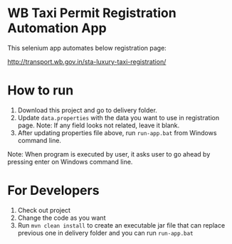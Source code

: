 # WB Taxi Permit Registration Automation App
This selenium app automates below registration page: 

http://transport.wb.gov.in/sta-luxury-taxi-registration/

# How to run
1. Download this project and go to delivery folder. 
2. Update `data.properties` with the data you want to use in registration page.
  Note: If any field looks not related, leave it blank.
3. After updating properties file above, run `run-app.bat` from Windows command line.

Note: When program is executed by user, it asks user to go ahead by 
pressing enter on Windows command line.

# For Developers
1. Check out project
2. Change the code as you want
3. Run `mvn clean install` to create an executable jar file that can replace previous one in delivery folder and you can run `run-app.bat` 

